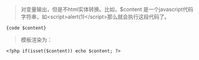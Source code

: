 > 对变量输出，但是不html实体转换。比如，$content 是一个javascript代码字符串，如\<script\>alert(1)\<\/script\>那么就会执行这段代码了。


```
{code $content}
```

> 模板渲染为：


```
<?php if(isset($content)) echo $content; ?>
```
